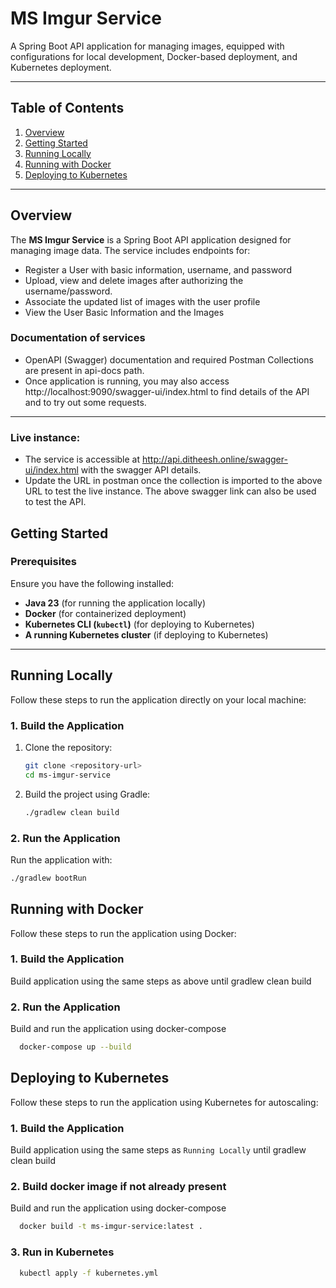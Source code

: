 # MS Imgur Service

A Spring Boot API application for managing images, equipped with configurations for local development, Docker-based deployment, and Kubernetes deployment.

---

## Table of Contents
1. [Overview](#overview)
2. [Getting Started](#getting-started)
3. [Running Locally](#running-locally)
4. [Running with Docker](#running-with-docker)
5. [Deploying to Kubernetes](#deploying-to-kubernetes)

---

## Overview

The **MS Imgur Service** is a Spring Boot API application designed for managing image data. The service includes endpoints for:

- Register a User with basic information, username, and password
- Upload, view and delete images after authorizing the username/password.
- Associate the updated list of images with the user profile
- View the User Basic Information and the Images

### Documentation of services
- OpenAPI (Swagger) documentation and required Postman Collections are present in api-docs path.
- Once application is running, you may also access http://localhost:9090/swagger-ui/index.html to find details of the API and to try out some requests.
---
### Live instance: 

- The service is accessible at http://api.ditheesh.online/swagger-ui/index.html with the swagger API details.
- Update the URL in postman once the collection is imported to the above URL to test the live instance. The above swagger link can also be used to test the API.


## Getting Started

### Prerequisites
Ensure you have the following installed:
- **Java 23** (for running the application locally)
- **Docker** (for containerized deployment)
- **Kubernetes CLI (`kubectl`)** (for deploying to Kubernetes)
- **A running Kubernetes cluster** (if deploying to Kubernetes)

---

## Running Locally

Follow these steps to run the application directly on your local machine:

### 1. Build the Application
1. Clone the repository:
    ```bash
    git clone <repository-url>
    cd ms-imgur-service
    ```

2. Build the project using Gradle:
    ```bash
    ./gradlew clean build
    ```

### 2. Run the Application
Run the application with:
```bash
./gradlew bootRun
```

## Running with Docker

Follow these steps to run the application using Docker:

### 1. Build the Application
Build application using the same steps as above until gradlew clean build

### 2. Run the Application
Build and run the application using docker-compose
```bash
  docker-compose up --build
```

## Deploying to Kubernetes

Follow these steps to run the application using Kubernetes for autoscaling:

### 1. Build the Application
Build application using the same steps as `Running Locally` until gradlew clean build

### 2. Build docker image if not already present
Build and run the application using docker-compose
```bash
  docker build -t ms-imgur-service:latest .
```

### 3. Run in Kubernetes
```bash
  kubectl apply -f kubernetes.yml
```

